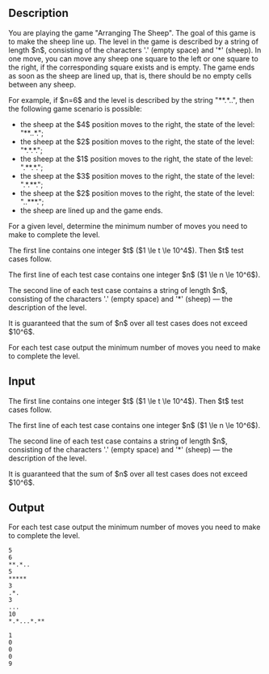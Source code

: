 ## Description

<div><p>You are playing the game "Arranging The Sheep". The goal of this game is to make the sheep line up. The level in the game is described by a string of length $n$, consisting of the characters '<span class="tex-font-style-tt">.</span>' (empty space) and '<span class="tex-font-style-tt">*</span>' (sheep). In one move, you can move any sheep one square to the left or one square to the right, if the corresponding square <span class="tex-font-style-bf">exists and is empty</span>. The game ends as soon as the sheep are lined up, that is, there should be no empty cells between any sheep.</p><p>For example, if $n=6$ and the level is described by the string "<span class="tex-font-style-tt">**.*..</span>", then the following game scenario is possible: </p><ul> <li> the sheep at the $4$ position moves to the right, the state of the level: "<span class="tex-font-style-tt">**..*.</span>"; </li><li> the sheep at the $2$ position moves to the right, the state of the level: "<span class="tex-font-style-tt">*.*.*.</span>"; </li><li> the sheep at the $1$ position moves to the right, the state of the level: "<span class="tex-font-style-tt">.**.*.</span>"; </li><li> the sheep at the $3$ position moves to the right, the state of the level: "<span class="tex-font-style-tt">.*.**.</span>"; </li><li> the sheep at the $2$ position moves to the right, the state of the level: "<span class="tex-font-style-tt">..***.</span>"; </li><li> the sheep are lined up and the game ends. </li></ul><p>For a given level, determine the minimum number of moves you need to make to complete the level.</p></div><div class="input-specification"><p>The first line contains one integer $t$ ($1 \le t \le 10^4$). Then $t$ test cases follow.</p><p>The first line of each test case contains one integer $n$ ($1 \le n \le 10^6$).</p><p>The second line of each test case contains a string of length $n$, consisting of the characters '<span class="tex-font-style-tt">.</span>' (empty space) and '<span class="tex-font-style-tt">*</span>' (sheep)&nbsp;— the description of the level.</p><p>It is guaranteed that the sum of $n$ over all test cases does not exceed $10^6$.</p></div><div class="output-specification"><p>For each test case output the minimum number of moves you need to make to complete the level.</p></div>

## Input

<p>The first line contains one integer $t$ ($1 \le t \le 10^4$). Then $t$ test cases follow.</p><p>The first line of each test case contains one integer $n$ ($1 \le n \le 10^6$).</p><p>The second line of each test case contains a string of length $n$, consisting of the characters '<span class="tex-font-style-tt">.</span>' (empty space) and '<span class="tex-font-style-tt">*</span>' (sheep)&nbsp;— the description of the level.</p><p>It is guaranteed that the sum of $n$ over all test cases does not exceed $10^6$.</p>

## Output

<p>For each test case output the minimum number of moves you need to make to complete the level.</p>





```input1
5
6
**.*..
5
*****
3
.*.
3
...
10
*.*...*.**
```




```output1
1
0
0
0
9
```


